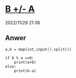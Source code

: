 # [B +/- A](https://atcoder.jp/contests/abc118/tasks/abc118_a)
2022/11/29 21:38
## Anwer
    a,b = map(int,input().split())

    if b % a ==0:
        print(a+b)
    else:
        print(b-a)
> 